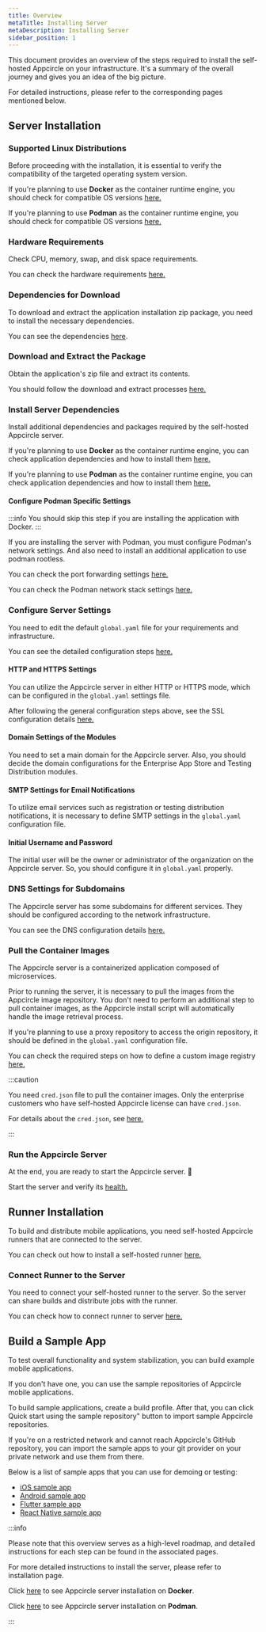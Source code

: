 ```yaml
---
title: Overview
metaTitle: Installing Server
metaDescription: Installing Server
sidebar_position: 1
---
```


This document provides an overview of the steps required to install the self-hosted Appcircle on your infrastructure. It's a summary of the overall journey and gives you an idea of the big picture.

For detailed instructions, please refer to the corresponding pages mentioned below.

## Server Installation

### Supported Linux Distributions

Before proceeding with the installation, it is essential to verify the compatibility of the targeted operating system version.

If you're planning to use **Docker** as the container runtime engine, you should check for compatible OS versions [here.](./docker.md#supported-linux-distributions)

If you're planning to use **Podman** as the container runtime engine, you should check for compatible OS versions [here.](./docker.md#supported-linux-distributions)

### Hardware Requirements

Check CPU, memory, swap, and disk space requirements.

You can check the hardware requirements [here.](./docker.md#hardware-requirements)

### Dependencies for Download

To download and extract the application installation zip package, you need to install the necessary dependencies.

You can see the dependencies [here](./docker.md#1-download).

### Download and Extract the Package

Obtain the application's zip file and extract its contents.

You should follow the download and extract processes [here.](./docker.md#1-download)

### Install Server Dependencies

Install additional dependencies and packages required by the self-hosted Appcircle server.

If you're planning to use **Docker** as the container runtime engine, you can check application dependencies and how to install them [here.](./docker.md#2-packages)

If you're planning to use **Podman** as the container runtime engine, you can check application dependencies and how to install them [here.](./podman.md#2-packages)

#### Configure Podman Specific Settings

:::info
You should skip this step if you are installing the application with Docker.
:::

If you are installing the server with Podman, you must configure Podman's network settings. And also need to install an additional application to use podman rootless.

You can check the port forwarding settings [here.](./podman.md#podman-requirements)

You can check the Podman network stack settings [here.](./podman.md#podman-network-stack)

### Configure Server Settings

You need to edit the default `global.yaml` file for your requirements and infrastructure.

You can see the detailed configuration steps [here.](./docker.md#3-configure)

#### HTTP and HTTPS Settings

You can utilize the Appcircle server in either HTTP or HTTPS mode, which can be configured in the `global.yaml` settings file.

After following the general configuration steps above, see the SSL configuration details [here.](./../configure-server/ssl-configuration.md)

#### Domain Settings of the Modules

You need to set a main domain for the Appcircle server. Also, you should decide the domain configurations for the Enterprise App Store and Testing Distribution modules.

#### SMTP Settings for Email Notifications

To utilize email services such as registration or testing distribution notifications, it is necessary to define SMTP settings in the `global.yaml` configuration file.

#### Initial Username and Password

The initial user will be the owner or administrator of the organization on the Appcircle server. So, you should configure it in `global.yaml` properly.

### DNS Settings for Subdomains

The Appcircle server has some subdomains for different services. They should be configured according to the network infrastructure.

You can see the DNS configuration details [here.](./docker.md#4-dns-settings)

### Pull the Container Images

The Appcircle server is a containerized application composed of microservices.

Prior to running the server, it is necessary to pull the images from the Appcircle image repository. You don't need to perform an additional step to pull container images, as the Appcircle install script will automatically handle the image retrieval process.

If you're planning to use a proxy repository to access the origin repository, it should be defined in the `global.yaml` configuration file.

You can check the required steps on how to define a custom image registry [here.](./docker.md#using-sonatype-nexus-as-proxy-registry)

:::caution

You need `cred.json` file to pull the container images. Only the enterprise customers who have self-hosted Appcircle license can have `cred.json`.

For details about the `cred.json`, see [here.](./docker.md#artifact-registry-credentials-credjson)

:::

### Run the Appcircle Server

At the end, you are ready to start the Appcircle server. 🎉

Start the server and verify its [health.](./docker.md#5-run-server)

## Runner Installation

To build and distribute mobile applications, you need self-hosted Appcircle runners that are connected to the server.

You can check out how to install a self-hosted runner [here.](../self-hosted-runner/installation.md)

### Connect Runner to the Server

You need to connect your self-hosted runner to the server. So the server can share builds and distribute jobs with the runner.

You can check how to connect runner to server [here.](../self-hosted-runner/installation.md#2-register)

## Build a Sample App

To test overall functionality and system stabilization, you can build example mobile applications.

If you don't have one, you can use the sample repositories of Appcircle mobile applications.

To build sample applications, create a build profile. After that, you can click Quick start using the sample repository" button to import sample Appcircle repositories.

If you're on a restricted network and cannot reach Appcircle's GitHub repository, you can import the sample apps to your git provider on your private network and use them from there.

Below is a list of sample apps that you can use for demoing or testing:

- [iOS sample app](https://github.com/appcircleio/appcircle-sample-ios)
- [Android sample app](https://github.com/appcircleio/appcircle-sample-android)
- [Flutter sample app](https://github.com/appcircleio/appcircle-sample-flutter)
- [React Native sample app](https://github.com/appcircleio/appcircle-sample-react-native)

:::info

Please note that this overview serves as a high-level roadmap, and detailed instructions for each step can be found in the associated pages.

For more detailed instructions to install the server, please refer to installation page.

Click [here](./docker.md) to see Appcircle server installation on **Docker**.

Click [here](./podman.md) to see Appcircle server installation on **Podman**.

:::
